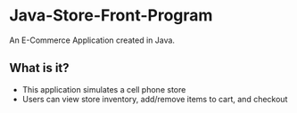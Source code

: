 # Java-Store-Front-Program
An E-Commerce Application created in Java.

## What is it?
- This application simulates a cell phone store
- Users can view store inventory, add/remove items to cart, and checkout
